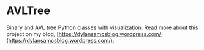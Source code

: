 # AVLTree
Binary and AVL tree Python classes with visualization. Read more about this project on my blog, [https://dylansamcsblog.wordpress.com/](https://dylansamcsblog.wordpress.com/).
